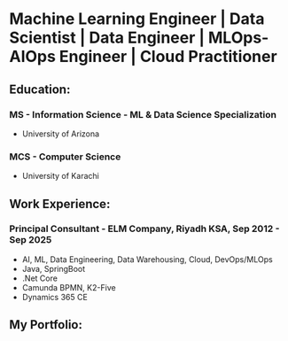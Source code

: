 # Machine Learning Engineer | Data Scientist | Data Engineer | MLOps-AIOps Engineer | Cloud Practitioner

## Education:
### MS - Information Science - ML & Data Science Specialization
  - University of Arizona
### MCS - Computer Science
  - University of Karachi

## Work Experience:

### Principal Consultant - ELM Company, Riyadh KSA, Sep 2012 - Sep 2025
  - AI, ML, Data Engineering, Data Warehousing, Cloud, DevOps/MLOps
  - Java, SpringBoot
  - .Net Core
  - Camunda BPMN, K2-Five
  - Dynamics 365 CE

## My Portfolio:
